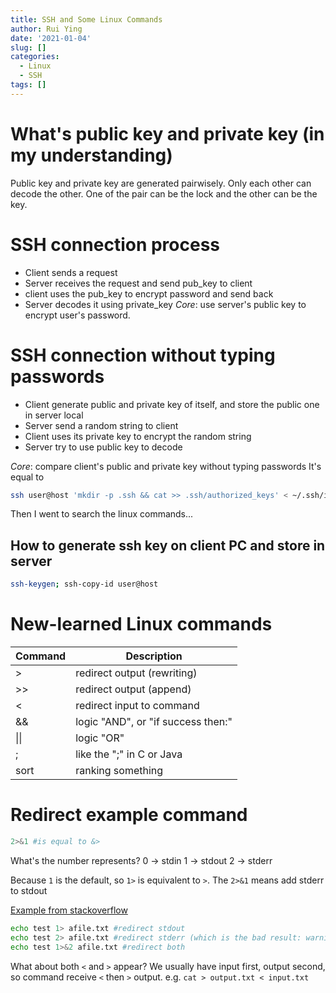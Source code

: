 ```yaml
---
title: SSH and Some Linux Commands
author: Rui Ying
date: '2021-01-04'
slug: []
categories:
  - Linux
  - SSH
tags: []
---
```

# What's public key and private key (in my understanding)
Public key and private key are generated pairwisely. Only each other can decode the other. One of the pair can be the lock and the other can be the key.

# SSH connection process

- Client sends a request
- Server receives the request and send pub_key to client
- client uses the pub_key to encrypt password and send back
- Server decodes it using private_key
*Core*: use server's public key to encrypt user's password.

# SSH connection without typing passwords

- Client generate public and private key of itself, and store the public one in server local
- Server send a random string to client
- Client uses its private key to encrypt the random string
- Server try to use public key to decode

*Core*:  compare client's public and private key without typing passwords
It's equal to
```bash
ssh user@host 'mkdir -p .ssh && cat >> .ssh/authorized_keys' < ~/.ssh/id_rsa.pub
```
Then I went to search the linux commands...

## How to generate ssh key on client PC and store in server
```bash
ssh-keygen; ssh-copy-id user@host
```

# New-learned Linux commands


|Command|Description|
|--|--|
|>|redirect output (rewriting)|
| >>|redirect output (append)|
|<|redirect input to command|
|&&| logic "AND", or "if success then:"|
|\|\||logic "OR"|
|;|like the ";" in C or Java|
|sort| ranking something|

# Redirect example command
```bash
2>&1 #is equal to &>
```
What's the number represents?
0 -> stdin
1 -> stdout
2 -> stderr

Because `1` is the default, so `1>` is equivalent to `>`. The `2>&1` means add stderr to stdout

[Example from stackoverflow](https://stackoverflow.com/questions/818255/in-the-shell-what-does-21-mean)
```bash
echo test 1> afile.txt #redirect stdout
echo test 2> afile.txt #redirect stderr (which is the bad result: warnings)
echo test 1>&2 afile.txt #redirect both
```
What about both `<` and `>` appear? We usually have input first, output second, so command receive `<` then `>` output.
e.g. `cat > output.txt < input.txt`
